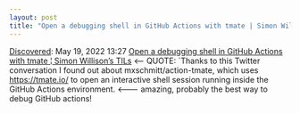 ```yaml
---
layout: post
title: "Open a debugging shell in GitHub Actions with tmate | Simon Willison’s TILs"
---
```

[Discovered](http://rolandtanglao.com/2020/07/29/p1-blogthis-checkvist-list-links-to-blog/): May 19, 2022 13:27   [Open a debugging shell in GitHub Actions with tmate ¦ Simon Willison’s TILs](https://til.simonwillison.net/github-actions/debug-tmate) <-- QUOTE: `Thanks to this Twitter conversation I found out about mxschmitt/action-tmate, which uses https://tmate.io/ to open an interactive shell session running inside the GitHub Actions environment. <--- amazing, probably the best way to debug GitHub actions!
